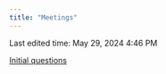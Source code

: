 ```yaml
---
title: "Meetings"
---
```

Last edited time: May 29, 2024 4:46 PM

[Initial questions](Meetings/Initial%20questions.md)
